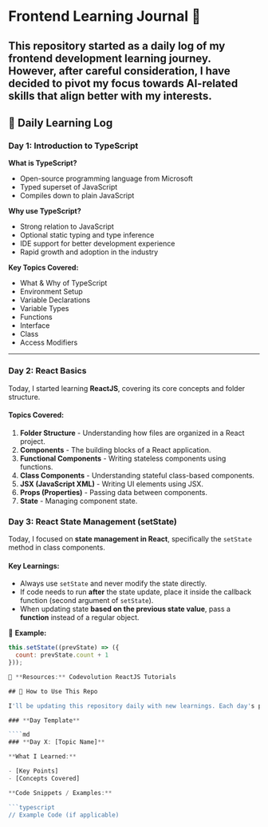 # Frontend Learning Journal 📘

## This repository started as a daily log of my **frontend development** learning journey. However, after careful consideration, I have decided to pivot my focus towards **AI-related skills** that align better with my interests.

## 📅 Daily Learning Log

### **Day 1: Introduction to TypeScript**

**What is TypeScript?**

- Open-source programming language from Microsoft
- Typed superset of JavaScript
- Compiles down to plain JavaScript

**Why use TypeScript?**

- Strong relation to JavaScript
- Optional static typing and type inference
- IDE support for better development experience
- Rapid growth and adoption in the industry

**Key Topics Covered:**

- What & Why of TypeScript
- Environment Setup
- Variable Declarations
- Variable Types
- Functions
- Interface
- Class
- Access Modifiers

---

### **Day 2: React Basics**

Today, I started learning **ReactJS**, covering its core concepts and folder structure.

#### **Topics Covered:**

1. **Folder Structure** - Understanding how files are organized in a React project.
2. **Components** - The building blocks of a React application.
3. **Functional Components** - Writing stateless components using functions.
4. **Class Components** - Understanding stateful class-based components.
5. **JSX (JavaScript XML)** - Writing UI elements using JSX.
6. **Props (Properties)** - Passing data between components.
7. **State** - Managing component state.

### **Day 3: React State Management (setState)**

Today, I focused on **state management in React**, specifically the `setState` method in class components.

#### **Key Learnings:**

- Always use `setState` and never modify the state directly.
- If code needs to run **after** the state update, place it inside the callback function (second argument of `setState`).
- When updating state **based on the previous state value**, pass a **function** instead of a regular object.

📌 **Example:**

`````jsx
this.setState((prevState) => ({
  count: prevState.count + 1
}));

📌 **Resources:** Codevolution ReactJS Tutorials

## 📌 How to Use This Repo

I'll be updating this repository daily with new learnings. Each day's progress will be added in a structured format.

### **Day Template**

````md
### **Day X: [Topic Name]**

**What I Learned:**

- [Key Points]
- [Concepts Covered]

**Code Snippets / Examples:**

```typescript
// Example Code (if applicable)
`````

```

```
